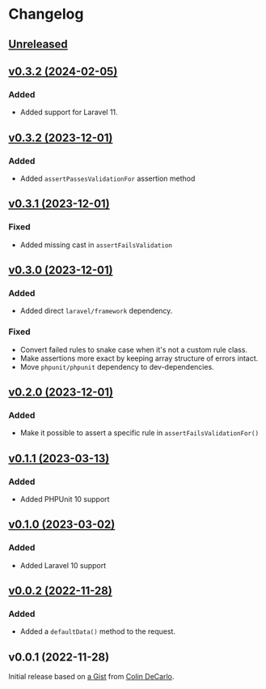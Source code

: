# Changelog

## [Unreleased](https://github.com/markwalet/laravel-testable-requests/compare/v0.3.3...master)

## [v0.3.2 (2024-02-05)](https://github.com/markwalet/laravel-testable-requests/compare/v0.3.2...v0.3.3)

### Added
- Added support for Laravel 11.

## [v0.3.2 (2023-12-01)](https://github.com/markwalet/laravel-testable-requests/compare/v0.3.1...v0.3.2)

### Added
- Added `assertPassesValidationFor` assertion method

## [v0.3.1 (2023-12-01)](https://github.com/markwalet/laravel-testable-requests/compare/v0.3.0...v0.3.1)

### Fixed
- Added missing cast in `assertFailsValidation`

## [v0.3.0 (2023-12-01)](https://github.com/markwalet/laravel-testable-requests/compare/v0.2.0...v0.3.0)

### Added
- Added direct `laravel/framework` dependency.

### Fixed
- Convert failed rules to snake case when it's not a custom rule class.
- Make assertions more exact by keeping array structure of errors intact.
- Move `phpunit/phpunit` dependency to dev-dependencies.

## [v0.2.0 (2023-12-01)](https://github.com/markwalet/laravel-testable-requests/compare/v0.1.1...v0.2.0)

### Added
- Make it possible to assert a specific rule in `assertFailsValidationFor()`

## [v0.1.1 (2023-03-13)](https://github.com/markwalet/laravel-testable-requests/compare/v0.1.0...v0.1.1)

### Added
- Added PHPUnit 10 support

## [v0.1.0 (2023-03-02)](https://github.com/markwalet/laravel-testable-requests/compare/v0.0.2...v0.1.0)

### Added
- Added Laravel 10 support

## [v0.0.2 (2022-11-28)](https://github.com/markwalet/laravel-testable-requests/compare/v0.0.1...v0.0.2)

### Added
- Added a `defaultData()` method to the request.

## v0.0.1 (2022-11-28)

Initial release based on [a Gist](https://gist.github.com/colindecarlo/9ba9bd6524127fee7580ae66c6d4709d) from [Colin DeCarlo](https://github.com/colindecarlo).